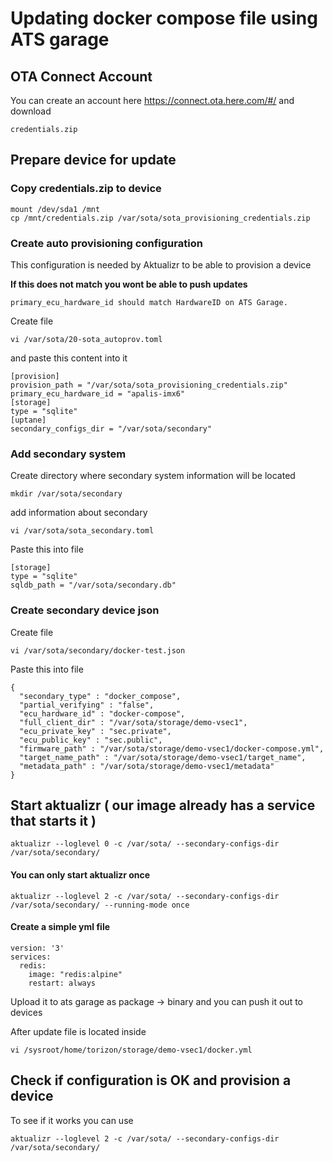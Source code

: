 # Updating docker compose file using ATS garage

## OTA Connect Account 

You can create an account here https://connect.ota.here.com/#/ and download 
```
credentials.zip
```

## Prepare device for update
### Copy credentials.zip to device
```
mount /dev/sda1 /mnt
cp /mnt/credentials.zip /var/sota/sota_provisioning_credentials.zip 
```
### Create auto provisioning configuration
This configuration is needed by Aktualizr to be able to provision a device

**If this does not match you wont be able to push updates**
```
primary_ecu_hardware_id should match HardwareID on ATS Garage. 
```
Create file 
```
vi /var/sota/20-sota_autoprov.toml 
```
and paste this content into it
```
[provision]
provision_path = "/var/sota/sota_provisioning_credentials.zip"
primary_ecu_hardware_id = "apalis-imx6"
[storage]
type = "sqlite"
[uptane]
secondary_configs_dir = "/var/sota/secondary"
```

### Add secondary system
Create directory where secondary system information will be located 
```
mkdir /var/sota/secondary
```
add information about secondary
```
vi /var/sota/sota_secondary.toml
```
Paste this into file 
```
[storage]
type = "sqlite"
sqldb_path = "/var/sota/secondary.db"
```
### Create secondary device json
Create file 
```
vi /var/sota/secondary/docker-test.json
```
Paste this into file
```
{
  "secondary_type" : "docker_compose",
  "partial_verifying" : "false",
  "ecu_hardware_id" : "docker-compose",
  "full_client_dir" : "/var/sota/storage/demo-vsec1",
  "ecu_private_key" : "sec.private",
  "ecu_public_key" : "sec.public",
  "firmware_path" : "/var/sota/storage/demo-vsec1/docker-compose.yml",
  "target_name_path" : "/var/sota/storage/demo-vsec1/target_name",
  "metadata_path" : "/var/sota/storage/demo-vsec1/metadata"
}
```

## Start aktualizr ( our image already has a service that starts it )
```
aktualizr --loglevel 0 -c /var/sota/ --secondary-configs-dir /var/sota/secondary/
```
#### You can only start aktualizr  once 
```
aktualizr --loglevel 2 -c /var/sota/ --secondary-configs-dir /var/sota/secondary/ --running-mode once  
```
#### Create a simple yml file 
```
version: '3'
services:
  redis:
    image: "redis:alpine"
    restart: always
```
Upload it to ats garage as package -> binary and you can push it out to devices

After update file is located inside 
```
vi /sysroot/home/torizon/storage/demo-vsec1/docker.yml
```

## Check if configuration is OK and provision a device
To see if it works you can use
```
aktualizr --loglevel 2 -c /var/sota/ --secondary-configs-dir /var/sota/secondary/
```
